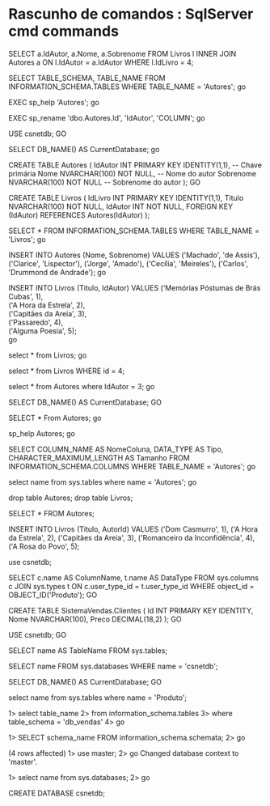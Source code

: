 # Rascunho de comandos : SqlServer cmd commands

SELECT 
    a.IdAutor,
    a.Nome,
    a.Sobrenome
FROM 
    Livros l
INNER JOIN 
    Autores a ON l.IdAutor = a.IdAutor
WHERE 
    l.IdLivro = 4;


SELECT TABLE_SCHEMA, TABLE_NAME
FROM INFORMATION_SCHEMA.TABLES
WHERE TABLE_NAME = 'Autores';
go



EXEC sp_help 'Autores';
go


EXEC sp_rename 'dbo.Autores.Id', 'IdAutor', 'COLUMN';
go

USE csnetdb;
GO

SELECT DB_NAME() AS CurrentDatabase;
go

CREATE TABLE Autores (
    IdAutor INT PRIMARY KEY IDENTITY(1,1),     -- Chave primária
    Nome NVARCHAR(100) NOT NULL,           -- Nome do autor
    Sobrenome NVARCHAR(100) NOT NULL       -- Sobrenome do autor
);
GO

CREATE TABLE Livros (
    IdLivro INT PRIMARY KEY IDENTITY(1,1),
    Titulo NVARCHAR(100) NOT NULL,
    IdAutor INT NOT NULL,
    FOREIGN KEY (IdAutor) REFERENCES Autores(IdAutor)
);



SELECT * FROM INFORMATION_SCHEMA.TABLES WHERE TABLE_NAME = 'Livros';
go


INSERT INTO Autores (Nome, Sobrenome) VALUES
('Machado', 'de Assis'),
('Clarice', 'Lispector'),
('Jorge', 'Amado'),
('Cecília', 'Meireles'),
('Carlos', 'Drummond de Andrade');
go

INSERT INTO Livros (Titulo, IdAutor) VALUES
('Memórias Póstumas de Brás Cubas', 1),  
('A Hora da Estrela', 2),                
('Capitães da Areia', 3),               
('Passaredo', 4),                       
('Alguma Poesia', 5);                   
go

select * from Livros;
go

select * from Livros WHERE id = 4;


select * from Autores where IdAutor = 3;
go

SELECT DB_NAME() AS CurrentDatabase;
GO

SELECT * From Autores;
go

sp_help Autores;
go

SELECT 
    COLUMN_NAME AS NomeColuna, 
    DATA_TYPE AS Tipo, 
    CHARACTER_MAXIMUM_LENGTH AS Tamanho
FROM INFORMATION_SCHEMA.COLUMNS
WHERE TABLE_NAME = 'Autores';
go

select name from sys.tables where name = 'Autores';
go




drop table Autores;
drop table Livros;



SELECT * FROM Autores; 

INSERT INTO Livros (Titulo, AutorId) VALUES
('Dom Casmurro', 1),
('A Hora da Estrela', 2),
('Capitães da Areia', 3),
('Romanceiro da Inconfidência', 4),
('A Rosa do Povo', 5);

use csnetdb;

SELECT c.name AS ColumnName, t.name AS DataType
FROM sys.columns c
JOIN sys.types t ON c.user_type_id = t.user_type_id
WHERE object_id = OBJECT_ID('Produto');
GO

CREATE TABLE SistemaVendas.Clientes (
    Id INT PRIMARY KEY IDENTITY,
    Nome NVARCHAR(100),
    Preco DECIMAL(18,2)
);
GO

USE csnetdb;
GO

SELECT name AS TableName
FROM sys.tables;


SELECT name 
FROM sys.databases 
WHERE name = 'csnetdb';


SELECT DB_NAME() AS CurrentDatabase;
GO


 select name from sys.tables where name = 'Produto';

1> select table_name
2> from information_schema.tables
3> where table_schema = 'db_vendas'
4> go

1> SELECT schema_name FROM information_schema.schemata;
2> go

(4 rows affected)
1> use master;
2> go
Changed database context to 'master'.


1> select name from sys.databases;
2> go

CREATE DATABASE csnetdb;

